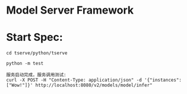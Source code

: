 # Model Server Framework
# Start Spec:
```
cd tserve/python/tserve

python -m test

服务启动完成，服务调用测试:
curl -X POST -H "Content-Type: application/json" -d '{"instances": ["Wow!"]}' http://localhost:8080/v2/models/model/infer"
```

